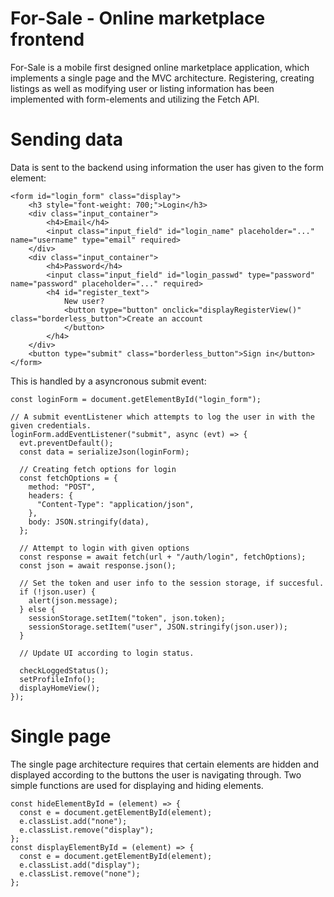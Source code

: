 # For-Sale - Online marketplace frontend

For-Sale is a mobile first designed online marketplace application, which implements a single page and the MVC architecture. Registering, creating listings as well as modifying user or listing information has been implemented with form-elements and utilizing the Fetch API.

# Sending data

Data is sent to the backend using information the user has given to the form element:
```
<form id="login_form" class="display">
    <h3 style="font-weight: 700;">Login</h3>
    <div class="input_container">
        <h4>Email</h4>
        <input class="input_field" id="login_name" placeholder="..." name="username" type="email" required>
    </div>
    <div class="input_container">
        <h4>Password</h4>
        <input class="input_field" id="login_passwd" type="password" name="password" placeholder="..." required>
        <h4 id="register_text">
            New user? 
            <button type="button" onclick="displayRegisterView()" class="borderless_button">Create an account
            </button>
        </h4>
    </div>
    <button type="submit" class="borderless_button">Sign in</button>
</form>
```

This is handled by a asyncronous submit event:
```
const loginForm = document.getElementById("login_form");

// A submit eventListener which attempts to log the user in with the given credentials.
loginForm.addEventListener("submit", async (evt) => {
  evt.preventDefault();
  const data = serializeJson(loginForm);

  // Creating fetch options for login
  const fetchOptions = {
    method: "POST",
    headers: {
      "Content-Type": "application/json",
    },
    body: JSON.stringify(data),
  };

  // Attempt to login with given options
  const response = await fetch(url + "/auth/login", fetchOptions);
  const json = await response.json();

  // Set the token and user info to the session storage, if succesful.
  if (!json.user) {
    alert(json.message);
  } else {
    sessionStorage.setItem("token", json.token);
    sessionStorage.setItem("user", JSON.stringify(json.user));
  }

  // Update UI according to login status.
  
  checkLoggedStatus();
  setProfileInfo();
  displayHomeView();
});
```

# Single page
The single page architecture requires that certain elements are hidden and displayed according to the buttons the user is navigating through. Two simple functions are used for displaying and hiding elements.

```
const hideElementById = (element) => {
  const e = document.getElementById(element);
  e.classList.add("none");
  e.classList.remove("display");
};
const displayElementById = (element) => {
  const e = document.getElementById(element);
  e.classList.add("display");
  e.classList.remove("none");
};
```
